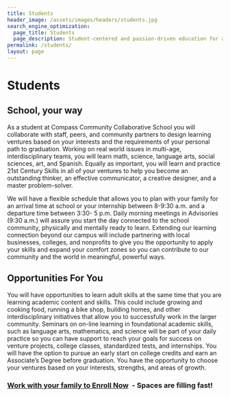 ```yaml
---
title: Students
header_image: /assets/images/headers/students.jpg
search_engine_optimization:
  page_title: Students
  page_description: Student-centered and passion-driven education for a lifetime.
permalink: /students/
layout: page
---
```

# Students

## School, your way

As a student at Compass Community Collaborative School you will collaborate with staff, peers, and community partners to design learning ventures based on your interests and the requirements of your personal path to graduation. Working on real world issues in multi-age, interdisciplinary teams, you will learn math, science, language arts, social sciences, art, and Spanish. Equally as important, you will learn and practice 21st Century Skills in all of your ventures to help you become an outstanding thinker, an effective communicator, a creative designer, and a master problem-solver.

We will have a flexible schedule that allows you to plan with your family for an arrival time at school or your internship between 8-9:30 a.m. and a departure time between 3:30- 5 p.m. Daily morning meetings in Advisories (9:30 a.m.) will assure you start the day connected to the school community, physically and mentally ready to learn. Extending our learning connection beyond our campus will include partnering with local businesses, colleges, and nonprofits to give you the opportunity to apply your skills and expand your comfort zones so you can contribute to our community and the world in meaningful, powerful ways.

## Opportunities For You

You will have opportunities to learn adult skills at the same time that you are learning academic content and skills. This could include growing and cooking food, running a bike shop, building homes, and other interdisciplinary initiatives that allow you to successfully work in the larger community. Seminars on on-line learning in foundational academic skills, such as language arts, mathematics, and science will be part of your daily practice so you can have support to reach your goals for success on venture projects, college classes, standardized tests, and internships. You will have the option to pursue an early start on college credits and earn an Associate’s Degree before graduation. You have the opportunity to choose your ventures based on your interests, strengths, and areas of growth.

### [Work with your family to Enroll Now](/parents/)&nbsp; - Spaces are filling fast!